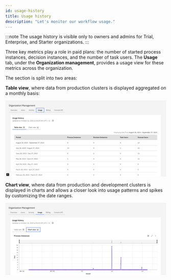 ```yaml
---
id: usage-history
title: Usage history
description: "Let's monitor our workflow usage."
---
```


:::note
The usage history is visible only to owners and admins for Trial, Enterprise, and Starter organizations.
:::

Three key metrics play a role in paid plans: the number of started process instances, decision instances, and the number of task users. The **Usage** tab, under the **Organization management**, provides a usage view for these metrics across the organization.

The section is split into two areas:

**Table view**, where data from production clusters is displayed aggregated on a monthly basis:

![Usage History - Table View](./img/plans_usage_history_table_view.png)

**Chart view**, where  data from production and development clusters is displayed in charts and allows a closer look into usage patterns and spikes by customizing the date ranges.

![Usage History - Chart View](./img/plans_usage_history_chart_view.png)
